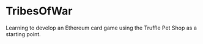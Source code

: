 # TribesOfWar
Learning to develop an Ethereum card game using the Truffle Pet Shop as a starting point.
